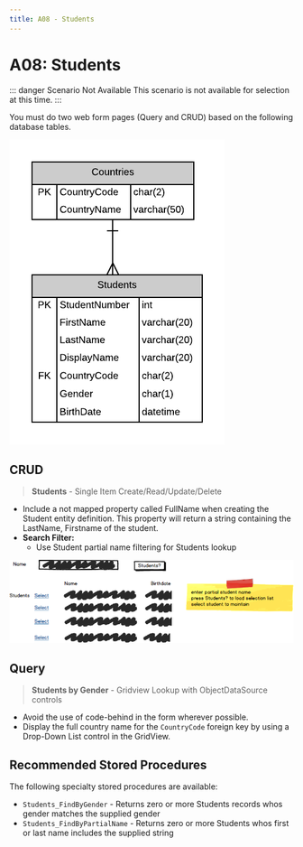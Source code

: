 ```yaml
---
title: A08 - Students
---
```

# A08: Students

::: danger Scenario Not Available
This scenario is not available for selection at this time.
:::

You must do two web form pages (Query and CRUD) based on the following database tables.

![ERD for A08](./A08.png)

## CRUD

> **Students** - Single Item Create/Read/Update/Delete

- Include a not mapped property called FullName when creating the Student entity definition. This property will return a string containing the LastName, Firstname of the student.
- **Search Filter:**
  - Use Student partial name filtering for Students lookup 

![Form A Search Filter](./A08Mockup.png)

## Query

> **Students by Gender** - Gridview Lookup with ObjectDataSource controls

- Avoid the use of code-behind in the form wherever possible.
- Display the full country name for the `CountryCode` foreign key by using a Drop-Down List control in the GridView.

## Recommended Stored Procedures

The following specialty stored procedures are available:

- `Students_FindByGender` - Returns zero or more Students records whos gender matches the supplied gender
- `Students_FindByPartialName` - Returns zero or more Students whos first or last name includes the supplied string

